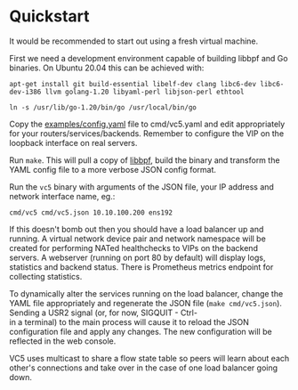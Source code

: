 # Quickstart

It would be recommended to start out using a fresh virtual machine.

First we need a development environment capable of building libbpf and
Go binaries. On Ubuntu 20.04 this can be achieved
with:

  `apt-get install git build-essential libelf-dev clang libc6-dev libc6-dev-i386 llvm golang-1.20 libyaml-perl libjson-perl ethtool`
  
  `ln -s /usr/lib/go-1.20/bin/go /usr/local/bin/go`

Copy the [examples/config.yaml](../examples/config.yaml) file to
cmd/vc5.yaml and edit appropriately for your
routers/services/backends. Remember to configure the VIP on the
loopback interface on real servers.

Run `make`. This will pull a copy of
[libbpf](https://github.com/libbpf/libbpf), build the binary and
transform the YAML config file to a more verbose JSON config format.

Run the `vc5` binary with arguments of the JSON file,
your IP address and network interface name, eg.:

  `cmd/vc5 cmd/vc5.json 10.10.100.200 ens192`

If this doesn't bomb out then you should have a load balancer up and
running. A virtual network device pair and network namespace will be
created for performing NATed healthchecks to VIPs on the backend
servers. A webserver (running on port 80 by default) will display
logs, statistics and backend status. There is Prometheus metrics
endpoint for collecting statistics.

To dynamically alter the services running on the load balancer, change
the YAML file appropriately and regenerate the JSON file (`make
cmd/vc5.json`). Sending a USR2 signal (or, for now, SIGQUIT - Ctrl-\
in a terminal) to the main process will cause it to reload the JSON
configuration file and apply any changes. The new configuration will
be reflected in the web console.

VC5 uses multicast to share a flow state table so peers
will learn about each other's connections and take over in the case of
one load balancer going down.


